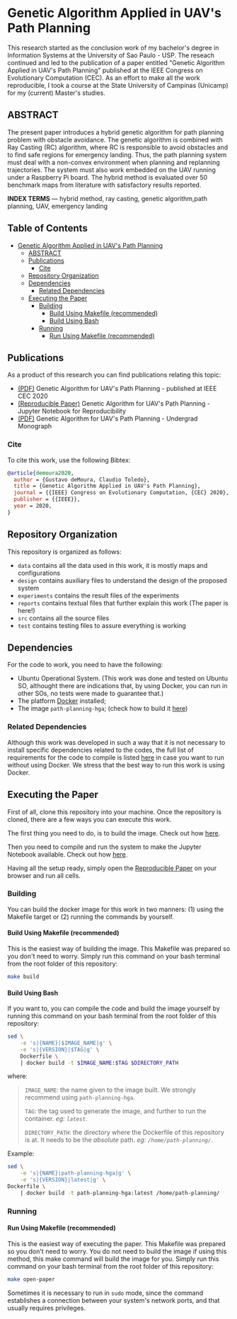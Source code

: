 # Genetic Algorithm Applied in UAV's Path Planning

This research started as the conclusion work of my bachelor's degree in Information Systems at the University of Sao Paulo - USP. The reseach continued and led to the publication of a paper entitled "Genetic Algorithm Applied in UAV's Path Planning" published at the IEEE Congress on Evolutionary Computation (CEC). As an effort to make all the work reproducible, I took a course at the State University of Campinas (Unicamp) for my (current) Master's studies.

## ABSTRACT

The present paper introduces a hybrid genetic algorithm for path planning problem with obstacle avoidance. The genetic algorithm is combined with Ray Casting (RC) algorithm, where  RC  is  responsible  to  avoid  obstacles  and  to  find  safe regions  for  emergency  landing.  Thus,  the  path  planning  system must  deal  with  a  non-convex  environment  when  planning  and replanning  trajectories.  The  system  must  also  work  embedded on  the  UAV  running  under  a  Raspberry  Pi  board.  The  hybrid method  is  evaluated  over  50  benchmark  maps  from  literature with  satisfactory  results  reported.

**INDEX TERMS** — hybrid  method,  ray  casting,  genetic  algorithm,path  planning,  UAV,  emergency  landing


## Table of Contents <!-- omit in toc -->
- [Genetic Algorithm Applied in UAV's Path Planning](#genetic-algorithm-applied-in-uavs-path-planning)
  - [ABSTRACT](#abstract)
  - [Publications](#publications)
    - [Cite](#cite)
  - [Repository Organization](#repository-organization)
  - [Dependencies](#dependencies)
    - [Related Dependencies](#related-dependencies)
  - [Executing the Paper](#executing-the-paper)
    - [Building](#building)
      - [Build Using Makefile (recommended)](#build-using-makefile-recommended)
      - [Build Using Bash](#build-using-bash)
    - [Running](#running)
      - [Run Using Makefile (recommended)](#run-using-makefile-recommended)

## Publications

As a product of this research you can find publications relating this topic:

- [(PDF)](./reports/Genetic%20Algorithm%20Applied%20in%20UAV's%20Path%20Planning.pdf) Genetic Algorithm for UAV's Path Planning - published at IEEE CEC 2020
- [(Reproducible Paper)](./reports/Paper%20-%20Genetic%20Algorithm%20Applied%20in%20UAV's%20Path%20Planning.ipynb) Genetic Algorithm for UAV's Path Planning - Jupyter Notebook for Reproducibility
- [(PDF)](http://bdta.sibi.usp.br/directbitstream/46bcc039-bf3c-47a3-960e-87530cf1944d/gustavo%20de%20moura%20souza.pdf) Genetic Algorithm for UAV's Path Planning - Undergrad Monograph

### Cite

To cite this work, use the following Bibtex:

```bibtex
@article{demoura2020,
  author = {Gustavo deMoura, Claudio Toledo},
  title = {Genetic Algorithm Applied in UAV's Path Planning},
  journal = {{IEEE} Congress on Evolutionary Computation, {CEC} 2020},
  publisher = {{IEEE}},
  year = 2020,
}
```

## Repository Organization

This repository is organized as follows:

- `data` contains all the data used in this work, it is mostly maps and configurations
- `design` contains auxiliary files to understand the design of the proposed system
- `experiments` contains the result files of the experiments
- `reports` contains textual files that further explain this work (The paper is here!)
- `src` contains all the source files
- `test` contains testing files to assure everything is working


## Dependencies

For the code to work, you need to have the following:

- Ubuntu Operational System. (This work was done and tested on Ubuntu SO, althought there are indications that, by using Docker, you can run in other SOs, no tests were made to guarantee that.)
- The platform [Docker](https://docs.docker.com/get-docker/) installed;
- The image `path-planning-hga`; (check how to build it [here](#building-the-image))

### Related Dependencies

Although this work was developed in such a way that it is not necessary to install specific dependencies related to the codes, the full list of requirements for the code to compile is listed [here](./src/requirements.txt) in case you want to run without using Docker. We stress that the best way to run this work is using Docker.

## Executing the Paper

First of all, clone this repository into your machine. Once the repository is cloned, there are a few ways you can execute this work.

The first thing you need to do, is to build the image. Check out how [here](#building).

Then you need to compile and run the system to make the Jupyter Notebook available. Check out how [here](#running).

Having all the setup ready, simply open the [Reproducible Paper](./reports/Paper%20-%20Genetic%20Algorithm%20Applied%20in%20UAV's%20Path%20Planning.ipynb) on your browser and run all cells.

### Building

You can build the docker image for this work in two manners: (1) using the Makefile target or (2) running the commands by yourself.

#### Build Using Makefile (recommended)

This is the easiest way of building the image. This Makefile was prepared so you don't need to worry. Simply run this command on your bash terminal from the root folder of this repository:

```bash
make build
```

#### Build Using Bash

If you want to, you can compile the code and build the image yourself by running this command on your bash terminal from the root folder of this repository:

```bash
sed \
    -e 's|{NAME}|$IMAGE_NAME|g' \
    -e 's|{VERSION}|$TAG|g' \
    Dockerfile \
    | docker build -t $IMAGE_NAME:$TAG $DIRECTORY_PATH
```

where:

> `IMAGE_NAME`: the name given to the image built. We strongly recommend using `path-planning-hga`.
>
> `TAG`: the tag used to generate the image, and further to run the container. _eg: `latest`_.
>
> `DIRECTORY_PATH`: the directory where the Dockerfile of this repository is at. It needs to be the _absolute_ path. _eg: `/home/path-planning/`_.

Example:

```bash
sed \
    -e 's|{NAME}|path-planning-hga|g' \
    -e 's|{VERSION}|latest|g' \
Dockerfile \
    | docker build -t path-planning-hga:latest /home/path-planning/
```

### Running

#### Run Using Makefile (recommended)

This is the easiest way of executing the paper. This Makefile was prepared so you don't need to worry. You do not need to build the image if using this method, this make command will build the image for you. Simply run this command on your bash terminal from the root folder of this repository:

```bash
make open-paper
```

Sometimes it is necessary to run in `sudo` mode, since the command establishes a connection between your system's network ports, and that usually requires privileges.
